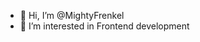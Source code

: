 - 👋 Hi, I’m @MightyFrenkel
- 👀 I’m interested in Frontend development

<!---
MightyFrenkel/MightyFrenkel is a ✨ special ✨ repository because its `README.md` (this file) appears on your GitHub profile.
You can click the Preview link to take a look at your changes.
--->

